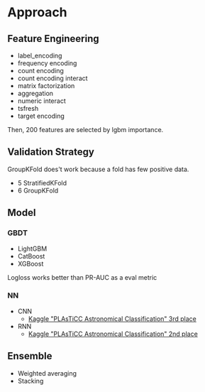 # Approach

## Feature Engineering

- label_encoding
- frequency encoding
- count encoding
- count encoding interact
- matrix factorization
- aggregation
- numeric interact
- tsfresh
- target encoding

Then, 200 features are selected by lgbm importance.

## Validation Strategy

GroupKFold does't work because a fold has few positive data. 

- 5 StratifiedKFold
- 6 GroupKFold

## Model

### GBDT

- LightGBM
- CatBoost
- XGBoost

Logloss works better than PR-AUC as a eval metric

### NN

- CNN
    - [Kaggle "PLAsTiCC Astronomical Classification" 3rd place](https://www.kaggle.com/yuval6967/3rd-place-cnn)
- RNN
    - [Kaggle "PLAsTiCC Astronomical Classification" 2nd place](https://www.kaggle.com/zerrxy/plasticc-rnn)

## Ensemble

- Weighted averaging
- Stacking
